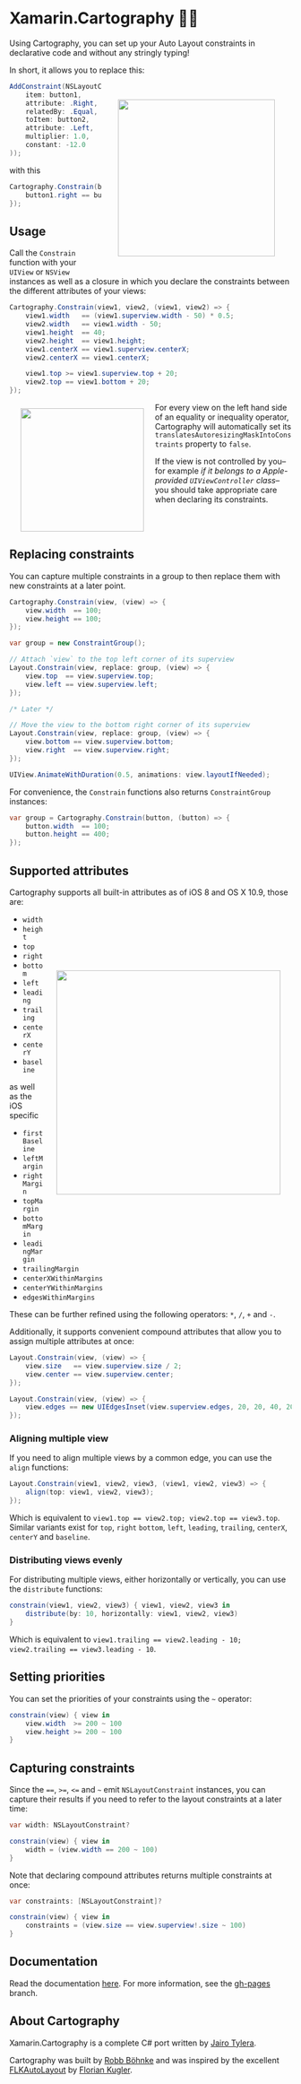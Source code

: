 # Xamarin.Cartography :iphone::triangular_ruler:

Using Cartography, you can set up your Auto Layout constraints in declarative code and without any stringly typing!

In short, it allows you to replace this:

<img src="/images/pirates2.png" align="right" height="280px" hspace="30px" vspace="30px">

```C#
AddConstraint(NSLayoutConstraint.Create(
    item: button1,
    attribute: .Right,
    relatedBy: .Equal,
    toItem: button2,
    attribute: .Left,
    multiplier: 1.0,
    constant: -12.0
));
```

with this

```C#
Cartography.Constrain(button1, button2, (button1, button2) => {
    button1.right == button2.left - 12;
});
```

## Usage

Call the `Constrain` function with your `UIView` or `NSView` instances as well
as a closure in which you declare the constraints between the different
attributes of your views:

```C#
Cartography.Constrain(view1, view2, (view1, view2) => {
    view1.width   == (view1.superview.width - 50) * 0.5;
    view2.width   == view1.width - 50;
    view1.height  == 40;
    view2.height  == view1.height;
    view1.centerX == view1.superview.centerX;
    view2.centerX == view1.centerX;

    view1.top >= view1.superview.top + 20;
    view2.top == view1.bottom + 20;
});
```

<img src="/images/pirates1.png" align="left" height="220px" hspace="20px" vspace="10px">

For every view on the left hand side of an equality or inequality operator,
Cartography will automatically set its
`translatesAutoresizingMaskIntoConstraints` property to `false`.

If the view is
not controlled by you–for example _if it belongs to a Apple-provided
`UIViewController` class_–you should take appropriate care when declaring its
constraints.

<br><br>

## Replacing constraints

You can capture multiple constraints in a group to then replace them with new
constraints at a later point.

```C#
Cartography.Constrain(view, (view) => {
    view.width  == 100;
    view.height == 100;
});

var group = new ConstraintGroup();

// Attach `view` to the top left corner of its superview
Layout.Constrain(view, replace: group, (view) => {
    view.top  == view.superview.top;
    view.left == view.superview.left;
});

/* Later */

// Move the view to the bottom right corner of its superview
Layout.Constrain(view, replace: group, (view) => {
    view.bottom == view.superview.bottom;
    view.right  == view.superview.right;
});

UIView.AnimateWithDuration(0.5, animations: view.layoutIfNeeded);
```

For convenience, the `Constrain` functions also returns `ConstraintGroup`
instances:

```C#
var group = Cartography.Constrain(button, (button) => {
    button.width  == 100;
    button.height == 400;
});
```

## Supported attributes


Cartography supports all built-in attributes as of iOS 8 and OS X 10.9, those are:

<img src="/images/pirates3.png" align="right" height="400px" hspace="20px" vspace="100px">

- `width`
- `height`
- `top`
- `right`
- `bottom`
- `left`
- `leading`
- `trailing`
- `centerX`
- `centerY`
- `baseline`

as well as the iOS specific

- `firstBaseline`
- `leftMargin`
- `rightMargin`
- `topMargin`
- `bottomMargin`
- `leadingMargin`
- `trailingMargin`
- `centerXWithinMargins`
- `centerYWithinMargins`
- `edgesWithinMargins`

These can be further refined using the following operators: `*`, `/`, `+` and
`-`.

Additionally, it supports convenient compound attributes that allow you to
assign multiple attributes at once:

```C#
Layout.Constrain(view, (view) => {
    view.size   == view.superview.size / 2;
    view.center == view.superview.center;
});
```

```C#
Layout.Constrain(view, (view) => {
    view.edges == new UIEdgesInset(view.superview.edges, 20, 20, 40, 20);
});
```

### Aligning multiple view

If you need to align multiple views by a common edge, you can use the `align`
functions:

```C#
Layout.Constrain(view1, view2, view3, (view1, view2, view3) => {
    align(top: view1, view2, view3);
});
```

Which is equivalent to `view1.top == view2.top; view2.top == view3.top`. Similar
variants exist for `top`, `right` `bottom`, `left`, `leading`, `trailing`,
`centerX`, `centerY` and `baseline`.

### Distributing views evenly

For distributing multiple views, either horizontally or vertically, you can use
the `distribute` functions:

```C#
constrain(view1, view2, view3) { view1, view2, view3 in
    distribute(by: 10, horizontally: view1, view2, view3)
}
```

Which is equivalent to `view1.trailing == view2.leading - 10; view2.trailing == view3.leading - 10`.

## Setting priorities

You can set the priorities of your constraints using the `~` operator:

```C#
constrain(view) { view in
    view.width  >= 200 ~ 100
    view.height >= 200 ~ 100
}
```

## Capturing constraints

Since the `==`, `>=`, `<=` and `~` emit `NSLayoutConstraint` instances, you can
capture their results if you need to refer to the layout constraints at a later
time:

```C#
var width: NSLayoutConstraint?

constrain(view) { view in
    width = (view.width == 200 ~ 100)
}
```

Note that declaring compound attributes returns multiple constraints at once:

```C#
var constraints: [NSLayoutConstraint]?

constrain(view) { view in
    constraints = (view.size == view.superview!.size ~ 100)
}
```

## Documentation

Read the documentation [here](http://robb.github.io/Cartography/). For more information, see the [gh-pages](https://github.com/robb/Cartography/tree/gh-pages) branch.

## About Cartography

Xamarin.Cartography is a complete C# port written by [Jairo Tylera][me].

Cartography was built by [Robb Böhnke][robb] and was inspired by the excellent
[FLKAutoLayout] by [Florian Kugler][florian].

[flkautolayout]: https://github.com/floriankugler/FLKAutoLayout
[florian]:       https://github.com/floriankugler
[robb]:          http://robb.is
[me]:            http://jairo.me
